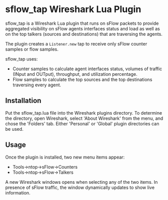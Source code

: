 # sflow_tap Wireshark Lua Plugin

sflow_tap is a Wireshark Lua plugin that runs on sFlow packets to
provide aggregated visibility on sFlow agents interfaces status and
load as well as on the top talkers (sources and destinations) that are
traversing the agents.

The plugin creates a `Listener.new` tap to receive only sFlow counter
samples or flow samples.

sflow_tap uses:
* Counter samples to calculate agent interfaces status, volumes of traffic
(INput and OUTput), throughput, and utilization percentage.
* Flow samples to calculate the top sources and the top destinations
  traversing every agent.

## Installation

Put the sflow_tap.lua file into the Wireshark plugins directory. To
determine the directory, open Wireshark, select 'About Wireshark' from
the menu, and chose the 'Folders' tab. Either 'Personal' or 'Global'
plugin directories can be used.

## Usage

Once the plugin is installed, two new menu items appear:
* Tools->ntop->sFlow->Counters
* Tools->ntop->sFlow->Talkers

A new Wireshark windows opens when selecting any of the two items. In
presence of sFlow traffic, the window dynamically updates to show
live information.
